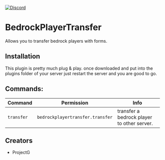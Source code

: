 [![Discord](https://img.shields.io/discord/853331530004299807?color=7289da&label=discord&logo=discord&logoColor=white)](https://discord.gg/xXzzdAXa2b)


# BedrockPlayerTransfer

Allows you to transfer bedrock players with forms.

## Installation

This plugin is pretty much plug & play. once downloaded and put into the plugins folder of your server just restart the server and you are good to go.

## Commands:

| Command | Permission | Info |
| ------- | -----------| ---- |
| `transfer` | `bedrockplayertransfer.transfer` | transfer a bedrock player to other server.| 

## Creators
* ProjectG
